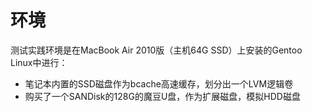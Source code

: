 # 环境

测试实践环境是在MacBook Air 2010版（主机64G SSD）上安装的Gentoo Linux中进行：

* 笔记本内置的SSD磁盘作为bcache高速缓存，划分出一个LVM逻辑卷
* 购买了一个SANDisk的128G的魔豆U盘，作为扩展磁盘，模拟HDD磁盘
